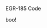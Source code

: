 EGR-185 Code

























































































































































































boo!
